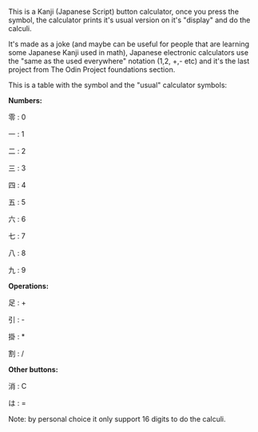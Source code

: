 This is a Kanji (Japanese Script) button calculator, once you press the symbol, the calculator prints it's usual version on it's "display" and do the calculi.

It's made as a joke (and maybe can be useful for people that are learning some Japanese Kanji used in math), Japanese electronic calculators use the "same as the used everywhere" notation (1,2, +,- etc) and it's the last project from The Odin Project foundations section.

This is a table with the symbol and the "usual" calculator symbols:

**Numbers:**

零 : 0


一 : 1


二 : 2


三 : 3


四 : 4


五 : 5


六 : 6


七 : 7


八 : 8


九 : 9

**Operations:**

足 : +


引 : -


掛 : *


割 : /

**Other buttons:**

消 : C


は : =

Note: by personal choice it only support 16 digits to do the calculi.